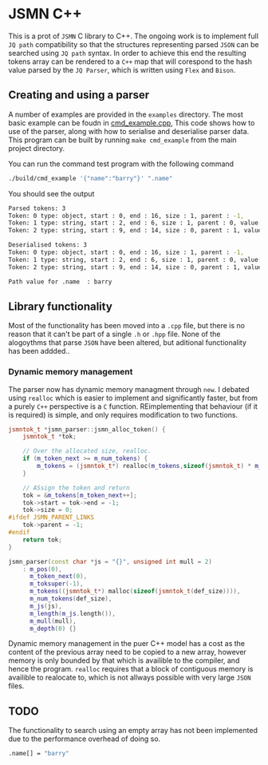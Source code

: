 # JSMN C++

This is a prot of `JSMN` C library to C++. The ongoing work is to implement full `JQ path` compatibility so that the structures representing parsed `JSON` can be searched using `JQ path` syntax. In order to achieve this end the resulting tokens array can be rendered to a `C++` map that will corespond to the hash value parsed by the `JQ Parser`, which is written using `Flex` and `Bison`.

## Creating and using a parser

A number of examples are provided in the `examples` directory. The most basic example can be foudn in [cmd_example.cpp](examples/cmd_example.cpp), This code shows how to use of the parser, along with how to serialise and deserialise parser data. This program can be built by running `make cmd_example` from the main project directory.

You can run the command test program with the following command

```bash
./build/cmd_example '{"name":"barry"}' ".name"
```

You should see the output

```bash
Parsed tokens: 3
Token: 0 type: object, start : 0, end : 16, size : 1, parent : -1, 
Token: 1 type: string, start : 2, end : 6, size : 1, parent : 0, value: "name"
Token: 2 type: string, start : 9, end : 14, size : 0, parent : 1, value: "barry"

Deserialised tokens: 3
Token: 0 type: object, start : 0, end : 16, size : 1, parent : -1, 
Token: 1 type: string, start : 2, end : 6, size : 1, parent : 0, value: "name"
Token: 2 type: string, start : 9, end : 14, size : 0, parent : 1, value: "barry"

Path value for .name  : barry
```

## Library functionality

Most of the functionality has been moved into a `.cpp` file, but there is no reason that it can't be part of a single `.h` or `.hpp` file. None of the alogoythms that parse `JSON` have been altered, but aditional functionality has been addded..

### Dynamic memory management

The parser now has dynamic memory managment through `new`. I debated using `realloc` which is easier to implement and significantly faster, but from a purely `C++` perspective is a `C` function. REimplementing that behaviour (if it is required) is simple, and only requires modification to two functions.

```c++
jsmntok_t *jsmn_parser::jsmn_alloc_token() {
    jsmntok_t *tok;

    // Over the allocated size, realloc.
    if (m_token_next >= m_num_tokens) {
        m_tokens = (jsmntok_t*) realloc(m_tokens,sizeof(jsmntok_t) * m_num_tokens *m_mull);
    }

    // ASsign the token and return
    tok = &m_tokens[m_token_next++];
    tok->start = tok->end = -1;
    tok->size = 0;
#ifdef JSMN_PARENT_LINKS
    tok->parent = -1;
#endif
    return tok;
}

jsmn_parser(const char *js = "{}", unsigned int mull = 2)
    : m_pos(0), 
      m_token_next(0), 
      m_toksuper(-1),
      m_tokens((jsmntok_t*) malloc(sizeof(jsmntok_t(def_size)))), 
      m_num_tokens(def_size),
      m_js(js), 
      m_length(m_js.length()), 
      m_mull(mull), 
      m_depth(0) {}
```

Dynamic memory management in the puer C++ model has a cost as the content of the previous array need to be copied to a new array, however memory is only bounded by that which is availible to the compiler, and hence the program. `realloc` requires that a block of contiguous memory is availible to realocate to, which is not allways possible with very large `JSON` files.

## TODO

The functionality to search using an empty array has not been implemented due to the performance overhead of doing so.

```bash
.name[] = "barry"
```